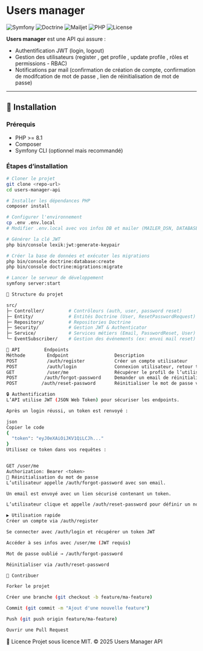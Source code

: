# Users manager

![Symfony](https://img.shields.io/badge/Symfony-7.4.x-green)
![Doctrine](https://img.shields.io/badge/Doctrine-red)
![Mailjet](https://img.shields.io/badge/Mailjet-blue)
![PHP](https://img.shields.io/badge/PHP-8.x-blueviolet)
![License](https://img.shields.io/badge/License-MIT-lightgrey)

**Users manager** est une API qui assure : 

- Authentification JWT (login, logout)  
- Gestion des utilisateurs (register , get profile , update profile , rôles et permissions  - RBAC)
- Notifications par mail (confirmation de création de compte, confirmation de modifcation de mot de passe , lien de réinitialisation de mot de passe)

---

## 🚀 Installation

### Prérequis
- PHP >= 8.1  
- Composer  
- Symfony CLI (optionnel mais recommandé)  

### Étapes d’installation

```bash
# Cloner le projet
git clone <repo-url>
cd users-manager-api

# Installer les dépendances PHP
composer install

# Configurer l'environnement
cp .env .env.local
# Modifier .env.local avec vos infos DB et mailer (MAILER_DSN, DATABASE_URL, JWT_PASSPHRASE)

# Générer la clé JWT
php bin/console lexik:jwt:generate-keypair

# Créer la base de données et exécuter les migrations
php bin/console doctrine:database:create
php bin/console doctrine:migrations:migrate

# Lancer le serveur de développement
symfony server:start

📂 Structure du projet

src/
├─ Controller/         # Contrôleurs (auth, user, password reset)
├─ Entity/             # Entités Doctrine (User, ResetPasswordRequest)
├─ Repository/         # Repositories Doctrine
├─ Security/           # Gestion JWT & Authenticator
├─ Service/            # Services métiers (Email, PasswordReset, User)
└─ EventSubscriber/    # Gestion des événements (ex: envoi mail reset)

🔑 API         Endpoints
Méthode	       Endpoint	                Description	                                   Auth
POST	       /auth/register	        Créer un compte utilisateur	                    ❌
POST	       /auth/login	            Connexion utilisateur, retour token JWT	        ❌
GET	           /user/me	                Récupérer le profil de l’utilisateur connecté	✅
POST	      /auth/forgot-password	    Demander un email de réinitialisation	        ❌
POST	     /auth/reset-password	    Réinitialiser le mot de passe via le lien	    ❌

🔒 Authentification
L’API utilise JWT (JSON Web Token) pour sécuriser les endpoints.

Après un login réussi, un token est renvoyé :

json
Copier le code
{
  "token": "eyJ0eXAiOiJKV1QiLCJh..."
}
Utilisez ce token dans vos requêtes :


GET /user/me
Authorization: Bearer <token>
📧 Réinitialisation du mot de passe
L’utilisateur appelle /auth/forgot-password avec son email.

Un email est envoyé avec un lien sécurisé contenant un token.

L’utilisateur clique et appelle /auth/reset-password pour définir un nouveau mot de passe.

▶️ Utilisation rapide
Créer un compte via /auth/register

Se connecter avec /auth/login et récupérer un token JWT

Accéder à ses infos avec /user/me (JWT requis)

Mot de passe oublié → /auth/forgot-password

Réinitialiser via /auth/reset-password

🤝 Contribuer

Forker le projet

Créer une branche (git checkout -b feature/ma-feature)

Commit (git commit -m "Ajout d'une nouvelle feature")

Push (git push origin feature/ma-feature)

Ouvrir une Pull Request

```

📄 Licence
Projet sous licence MIT.
© 2025 Users Manager API




